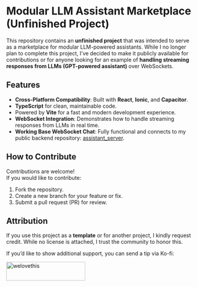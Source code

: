 # Modular LLM Assistant Marketplace (Unfinished Project)

This repository contains an **unfinished project** that was intended to serve as a marketplace for modular LLM-powered assistants. While I no longer plan to complete this project, I’ve decided to make it publicly available for contributions or for anyone looking for an example of **handling streaming responses from LLMs (GPT-powered assistant)** over WebSockets.

## Features

- **Cross-Platform Compatibility**: Built with **React**, **Ionic**, and **Capacitor**.
- **TypeScript** for clean, maintainable code.
- Powered by **Vite** for a fast and modern development experience.
- **WebSocket Integration**: Demonstrates how to handle streaming responses from LLMs in real time.
- **Working Base WebSocket Chat**: Fully functional and connects to my public backend repository: [assistant_server](https://github.com/mfreder7/assistant_server).

## How to Contribute

Contributions are welcome!  
If you would like to contribute:
1. Fork the repository.
2. Create a new branch for your feature or fix.
3. Submit a pull request (PR) for review.

## Attribution

If you use this project as a **template** or for another project, I kindly request credit. While no license is attached, I trust the community to honor this.  

If you’d like to show additional support, you can send a tip via Ko-fi:

<p><a href="https://ko-fi.com/welovethis"> <img align="left" src="https://cdn.ko-fi.com/cdn/kofi3.png?v=3" height="50" width="210" alt="welovethis" /></a></p>
